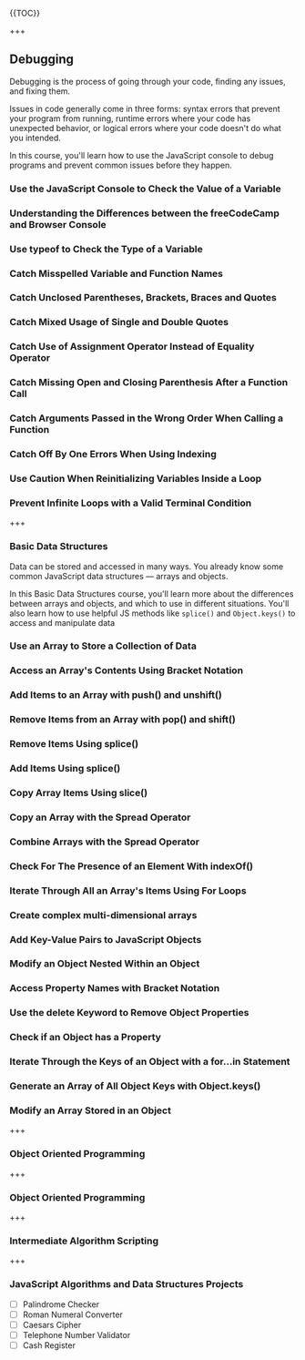 {{TOC}}

+++
## Debugging
Debugging is the process of going through your code, finding any issues, and fixing them.

Issues in code generally come in three forms: syntax errors that prevent your program from running, runtime errors where your code has unexpected behavior, or logical errors where your code doesn't do what you intended.

In this course, you'll learn how to use the JavaScript console to debug programs and prevent common issues before they happen.

### Use the JavaScript Console to Check the Value of a Variable
### Understanding the Differences between the freeCodeCamp and Browser Console
### Use typeof to Check the Type of a Variable
### Catch Misspelled Variable and Function Names
### Catch Unclosed Parentheses, Brackets, Braces and Quotes
### Catch Mixed Usage of Single and Double Quotes
### Catch Use of Assignment Operator Instead of Equality Operator
### Catch Missing Open and Closing Parenthesis After a Function Call
### Catch Arguments Passed in the Wrong Order When Calling a Function
### Catch Off By One Errors When Using Indexing
### Use Caution When Reinitializing Variables Inside a Loop
### Prevent Infinite Loops with a Valid Terminal Condition









+++
### Basic Data Structures
Data can be stored and accessed in many ways. You already know some common JavaScript data structures — arrays and objects.

In this Basic Data Structures course, you'll learn more about the differences between arrays and objects, and which to use in different situations. You'll also learn how to use helpful JS methods like `splice()` and `Object.keys()` to access and manipulate data

### Use an Array to Store a Collection of Data
### Access an Array's Contents Using Bracket Notation
### Add Items to an Array with push() and unshift()
### Remove Items from an Array with pop() and shift()
### Remove Items Using splice()
### Add Items Using splice()
### Copy Array Items Using slice()
### Copy an Array with the Spread Operator
### Combine Arrays with the Spread Operator
### Check For The Presence of an Element With indexOf()
### Iterate Through All an Array's Items Using For Loops
### Create complex multi-dimensional arrays
### Add Key-Value Pairs to JavaScript Objects
### Modify an Object Nested Within an Object
### Access Property Names with Bracket Notation
### Use the delete Keyword to Remove Object Properties
### Check if an Object has a Property
### Iterate Through the Keys of an Object with a for...in Statement
### Generate an Array of All Object Keys with Object.keys()
### Modify an Array Stored in an Object












+++
### Object Oriented Programming




















+++
### Object Oriented Programming













+++
### Intermediate Algorithm Scripting













+++
### JavaScript Algorithms and Data Structures Projects
- [ ] Palindrome Checker
- [ ] Roman Numeral Converter
- [ ] Caesars Cipher
- [ ] Telephone Number Validator
- [ ] Cash Register